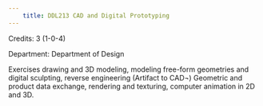 ```yaml
---
    title: DDL213 CAD and Digital Prototyping
---
```

Credits: 3 (1-0-4)

Department: Department of Design

Exercises drawing and 3D modeling, modeling free-form geometries and digital sculpting, reverse engineering (Artifact to CAD¬) Geometric and product data exchange, rendering and texturing, computer animation in 2D and 3D.